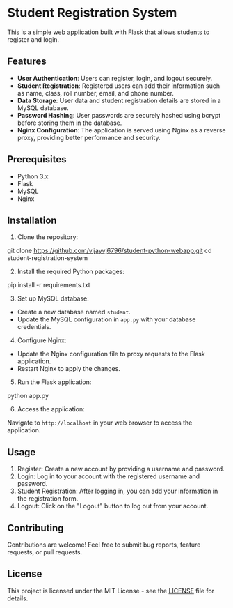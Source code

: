 # Student Registration System

This is a simple web application built with Flask that allows students to register and login.

## Features

- **User Authentication**: Users can register, login, and logout securely.
- **Student Registration**: Registered users can add their information such as name, class, roll number, email, and phone number.
- **Data Storage**: User data and student registration details are stored in a MySQL database.
- **Password Hashing**: User passwords are securely hashed using bcrypt before storing them in the database.
- **Nginx Configuration**: The application is served using Nginx as a reverse proxy, providing better performance and security.

## Prerequisites

- Python 3.x
- Flask
- MySQL
- Nginx

## Installation

1. Clone the repository:

git clone https://github.com/vijayvj6796/student-python-webapp.git
cd student-registration-system


2. Install the required Python packages:

pip install -r requirements.txt


3. Set up MySQL database:

- Create a new database named `student`.
- Update the MySQL configuration in `app.py` with your database credentials.

4. Configure Nginx:

- Update the Nginx configuration file to proxy requests to the Flask application.
- Restart Nginx to apply the changes.

5. Run the Flask application:

python app.py


6. Access the application:

Navigate to `http://localhost` in your web browser to access the application.

## Usage

1. Register: Create a new account by providing a username and password.
2. Login: Log in to your account with the registered username and password.
3. Student Registration: After logging in, you can add your information in the registration form.
4. Logout: Click on the "Logout" button to log out from your account.

## Contributing

Contributions are welcome! Feel free to submit bug reports, feature requests, or pull requests.

## License

This project is licensed under the MIT License - see the [LICENSE](LICENSE) file for details.

